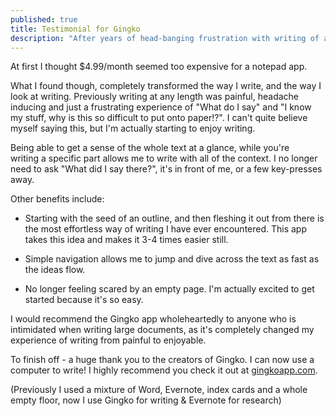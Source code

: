 ```yaml
---
published: true
title: Testimonial for Gingko
description: "After years of head-banging frustration with writing of any length, I've found a way to enjoy writing" 
---
```


At first I thought $4.99/month seemed too expensive for a notepad app.

What I found though, completely transformed the way I write, and the way I look at writing. Previously writing at any length was painful, headache inducing and just a frustrating experience of "What do I say" and "I know my stuff, why is this so difficult to put onto paper!?". I can't quite believe myself saying this, but I'm actually starting to enjoy writing.

Being able to get a sense of the whole text at a glance, while you're writing a specific part allows me to write with all of the context. I no longer need to ask "What did I say there?", it's in front of me, or a few key-presses away.

Other benefits include:

 - Starting with the seed of an outline, and then fleshing it out from there is the most effortless way of writing I have ever encountered. This app takes this idea and makes it 3-4 times easier still.

 - Simple navigation allows me to jump and dive across the text as fast as the ideas flow.

 - No longer feeling scared by an empty page. I'm actually excited to get started because it's so easy.

I would recommend the Gingko app wholeheartedly to anyone who is intimidated when writing large documents, as it's completely changed my experience of writing from painful to enjoyable.

To finish off - a huge thank you to the creators of Gingko. I can now use a computer to write! I highly recommend you check it out at [gingkoapp.com](https://gingkoapp.com/?ref=346849eb).

(Previously I used a mixture of Word, Evernote, index cards and a whole empty floor, now I use Gingko for writing & Evernote for research)
